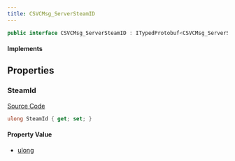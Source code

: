```yaml
---
title: CSVCMsg_ServerSteamID
---
```


```csharp
public interface CSVCMsg_ServerSteamID : ITypedProtobuf<CSVCMsg_ServerSteamID>, INativeHandle, INetMessage<CSVCMsg_ServerSteamID>, IDisposable
```

#### Implements

## Properties

### SteamId

[Source Code](https://github.com/swiftly-solution/swiftlys2/blob/main/managed/src/SwiftlyS2.Generated/Protobufs/Interfaces/CSVCMsg_ServerSteamID.cs#L18)

```csharp
ulong SteamId { get; set; }
```

#### Property Value

- [ulong](https://learn.microsoft.com/dotnet/api/system.uint64)

